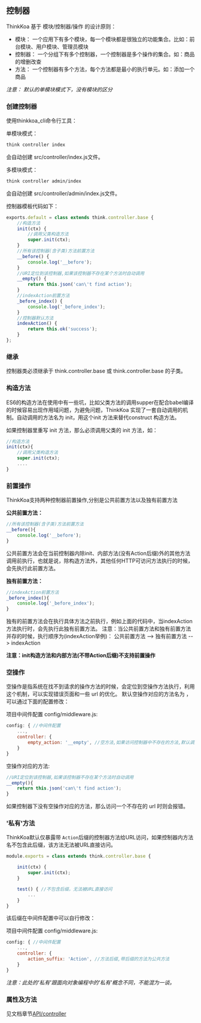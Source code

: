 ## 控制器

ThinkKoa 基于 模块/控制器/操作 的设计原则：

* 模块： 一个应用下有多个模块，每一个模块都是很独立的功能集合。比如：前台模块、用户模块、管理员模块
* 控制器： 一个分组下有多个控制器，一个控制器是多个操作的集合。如：商品的增删改查
* 方法： 一个控制器有多个方法，每个方法都是最小的执行单元。如：添加一个商品

*注意： 默认的单模块模式下，没有模块的区分*

### 创建控制器

使用thinkkoa_cli命令行工具：

单模块模式：

```bash
think controller index
```

会自动创建 src/controller/index.js文件。

多模块模式：


```bash
think controller admin/index
```

会自动创建 src/controller/admin/index.js文件。


控制器模板代码如下：

```js
exports.default = class extends think.controller.base {
    //构造方法
    init(ctx) {
        //调用父类构造方法
        super.init(ctx);
    }
    //所有该控制器(含子类)方法前置方法
    __before() {
        console.log('__before');
    }
    //URI定位到该控制器,如果该控制器不存在某个方法时自动调用
    __empty() {
        return this.json('can\'t find action');
    }
    //indexAction前置方法
    _before_index() {
        console.log('_before_index');
    }
    //控制器默认方法
    indexAction() {
        return this.ok('success');
    }
};
```

### 继承

控制器类必须继承于 think.controller.base 或 think.controller.base 的子类。

### 构造方法

ES6的构造方法在使用中有一些坑，比如父类方法的调用supper在配合babel编译的时候容易出现作用域问题，为避免问题，ThinkKoa 实现了一套自动调用的机制。自动调用的方法名为 init，用这个init 方法来替代construct 构造方法。

如果控制器里重写 init 方法，那么必须调用父类的 init 方法，如：

```js
//构造方法
init(ctx){
    //调用父类构造方法
    super.init(ctx);
    ....
}
```

### 前置操作

ThinkKoa支持两种控制器前置操作,分别是公共前置方法以及独有前置方法

**公共前置方法：**

```js
//所有该控制器(含子类)方法前置方法
__before(){
    console.log('__before');
}
```

公共前置方法会在当前控制器内除init、内部方法(没有Action后缀)外的其他方法调用前执行，也就是说，除构造方法外，其他任何HTTP可访问方法执行的时候，会先执行此前置方法。

**独有前置方法：**

```js
//indexAction前置方法
_before_index(){
    console.log('_before_index');
}
```

独有的前置方法会在执行具体方法之前执行，例如上面的代码中，当indexAction方法执行时，会先执行此独有前置方法。
注意：当公共前置方法和独有前置方法并存的时候，执行顺序为(indexAction举例)： 公共前置方法 --> 独有前置方法 --> indexAction

**注意：init构造方法和内部方法(不带Action后缀)不支持前置操作**

### 空操作

空操作是指系统在找不到请求的操作方法的时候，会定位到空操作方法执行，利用这个机制，可以实现错误页面和一些 url 的优化。
默认空操作对应的方法名为 ，可以通过下面的配置修改：

项目中间件配置 config/middleware.js:

```js
config: { //中间件配置
    ...,
    controller: {
        empty_action: '__empty', //空方法,如果访问控制器中不存在的方法,默认调用
    }
}
```

空操作对应的方法:

```js
//URI定位到该控制器,如果该控制器不存在某个方法时自动调用
__empty(){
    return this.json('can\'t find action');
}
```
如果控制器下没有空操作对应的方法，那么访问一个不存在的 url 时则会报错。


### '私有'方法
ThinkKoa默认仅暴露带 `Action`后缀的控制器方法给URL访问，如果控制器内方法名不包含此后缀，该方法无法被URL直接访问。

```js
module.exports = class extends think.controller.base {

    init(ctx) {
        super.init(ctx);
    }

    test() { //不包含后缀，无法被URL直接访问
        ...
    }
}
```
该后缀在中间件配置中可以自行修改：

项目中间件配置 config/middleware.js:

```js
config: { //中间件配置
    ...,
    controller: {
        action_suffix: 'Action', //方法后缀,带后缀的方法为公共方法
    }
}
```

*注意：此处的'私有'跟面向对象编程中的'私有'概念不同，不能混为一谈。*


### 属性及方法
见文档章节[API/controller](/doc/think_controller.jhtml)